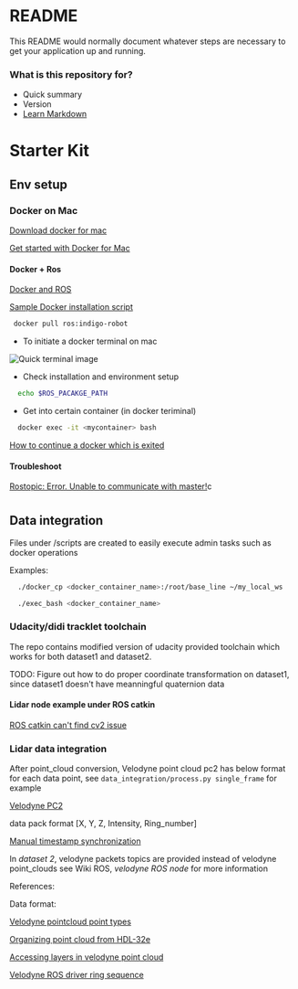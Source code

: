 # README #

This README would normally document whatever steps are necessary to get your application up and running.

### What is this repository for? ###

* Quick summary
* Version
* [Learn Markdown](https://bitbucket.org/tutorials/markdowndemo)

# Starter Kit

## Env setup

### Docker on Mac

[Download docker for mac](https://docs.docker.com/docker-for-mac/install/#download-docker-for-mac)

[Get started with Docker for Mac](https://docs.docker.com/docker-for-mac/)

#### Docker + Ros

[Docker and ROS](http://wiki.ros.org/docker/Tutorials/Docker)

[Sample Docker installation script](https://github.com/uts-magic-lab/ros-docker)

```bash
 docker pull ros:indigo-robot
```

 * To initiate a docker terminal on mac

![Quick terminal image](https://bytebucket.org/Khanhh/formual-di/raw/b0db6609321d1ee69eb048f605d7edaffd5d7f97/setup/quick_terminal.png?token=a1d19639db0b9794c452ba953e293e8f3810e77f)

 * Check installation and environment setup

```bash
  echo $ROS_PACAKGE_PATH
```

  * Get into certain container (in docker teriminal)

```bash
  docker exec -it <mycontainer> bash
```

[How to continue a docker which is exited](http://stackoverflow.com/questions/21928691/how-to-continue-a-docker-which-is-exited)

#### Troubleshoot

[Rostopic: Error. Unable to communicate with master!](http://answers.ros.org/question/30106/error-unable-to-communicate-with-master/)c

#

## Data integration

Files under /scripts are created to easily execute admin tasks such as docker operations

Examples:

```bash
  ./docker_cp <docker_container_name>:/root/base_line ~/my_local_ws
```

```bash
  ./exec_bash <docker_container_name>
```

### Udacity/didi tracklet toolchain

The repo contains modified version of udacity provided toolchain which works for both dataset1 and dataset2. 

TODO: Figure out how to do proper coordinate transformation on dataset1, since dataset1 doesn't have meanningful quaternion data

#### Lidar node example under ROS catkin

[ROS catkin can't find cv2 issue](https://devtalk.nvidia.com/default/topic/952664/ros-quot-catkin_make-quot-cannot-find-opencvconfig-cmake/?offset=7)

### Lidar data integration

  After point_cloud conversion, Velodyne point cloud pc2 has below format for each data point, see ```data_integration/process.py single_frame``` for example

  [Velodyne PC2](https://bytebucket.org/Khanhh/formual-di/raw/e509144cd56e51306b20cfe9f585b135621a1fc9/setup/velodyne_pc2.png?token=4dec74e58b529ab4ac355845b99e9e2a598caabe)

  data pack format [X, Y, Z, Intensity, Ring_number]

  [Manual timestamp synchronization](https://gist.github.com/wkentaro/2b38d8eb914c729197c6)

  In _dataset 2_, velodyne packets topics are provided instead of velodyne point_clouds see Wiki ROS, _velodyne ROS node_ for more information


References: 

Data format:

[Velodyne pointcloud point types](https://github.com/ros-drivers/velodyne/blob/master/velodyne_pointcloud/include/velodyne_pointcloud/point_types.h)

[Organizing point cloud from HDL-32e](http://answers.ros.org/question/59743/organizing-point-cloud-from-hdl-32e/)

[Accessing layers in velodyne point cloud](http://answers.ros.org/question/132811/accessing-layers-in-velodyne-point-cloud/)

[Velodyne ROS driver ring sequence](https://github.com/ros-drivers/velodyne/blob/master/velodyne_driver/include/velodyne_driver/ring_sequence.h)
